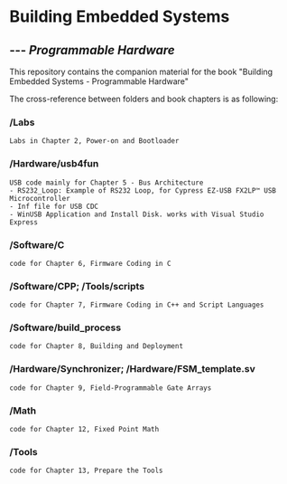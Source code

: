 # Building Embedded Systems 
## --- *Programmable Hardware*

This repository contains the companion material for the book
"Building Embedded Systems - Programmable Hardware" 

The cross-reference between folders and book chapters is as following:

### /Labs
    Labs in Chapter 2, Power-on and Bootloader
    
### /Hardware/usb4fun
    USB code mainly for Chapter 5 - Bus Architecture
    - RS232_Loop: Example of RS232 Loop, for Cypress EZ-USB FX2LP™ USB Microcontroller
    - Inf file for USB CDC
    - WinUSB Application and Install Disk. works with Visual Studio Express
    
### /Software/C
    code for Chapter 6, Firmware Coding in C

### /Software/CPP; /Tools/scripts

    code for Chapter 7, Firmware Coding in C++ and Script Languages
    
### /Software/build_process

    code for Chapter 8, Building and Deployment
    
### /Hardware/Synchronizer; /Hardware/FSM_template.sv
    code for Chapter 9, Field-Programmable Gate Arrays
    
### /Math
    code for Chapter 12, Fixed Point Math

### /Tools
    code for Chapter 13, Prepare the Tools
    
    
    